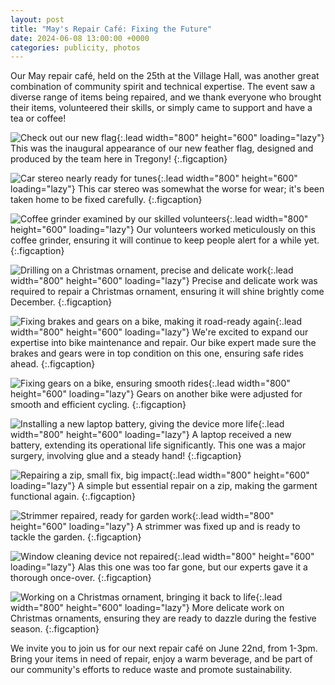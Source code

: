 ```yaml
---
layout: post
title: "May's Repair Café: Fixing the Future"
date: 2024-06-08 13:00:00 +0000
categories: publicity, photos
---
```


Our May repair café, held on the 25th at the Village Hall, was another great combination of community spirit and technical expertise. The event saw a diverse range of items being repaired, and we thank everyone who brought their items, volunteered their skills, or simply came to support and have a tea or coffee!

![Check out our new flag](/assets/mayRepairs/flagOnDisplay.jpeg){:.lead width="800" height="600" loading="lazy"}
This was the inaugural appearance of our new feather flag, designed and produced by the team here in Tregony!
{:.figcaption}


![Car stereo nearly ready for tunes](/assets/mayRepairs/carStereo.jpeg){:.lead width="800" height="600" loading="lazy"}
This car stereo was somewhat the worse for wear; it's been taken home to be fixed carefully.
{:.figcaption}

![Coffee grinder examined by our skilled volunteers](/assets/mayRepairs/coffeeGrinder.jpeg){:.lead width="800" height="600" loading="lazy"}
Our volunteers worked meticulously on this coffee grinder, ensuring it will continue to keep people alert for a while yet.
{:.figcaption}

![Drilling on a Christmas ornament, precise and delicate work](/assets/mayRepairs/drillingOnAChristmasOrnament.jpeg){:.lead width="800" height="600" loading="lazy"}
Precise and delicate work was required to repair a Christmas ornament, ensuring it will shine brightly come December.
{:.figcaption}

![Fixing brakes and gears on a bike, making it road-ready again](/assets/mayRepairs/fixingBrakesAndGearsOnABike.jpeg){:.lead width="800" height="600" loading="lazy"}
We're excited to expand our expertise into bike maintenance and repair. Our bike expert made sure the brakes and gears were in top condition on this one, ensuring safe rides ahead.
{:.figcaption}

![Fixing gears on a bike, ensuring smooth rides](/assets/mayRepairs/fixingGearsOnABike.jpeg){:.lead width="800" height="600" loading="lazy"}
Gears on another bike were adjusted for smooth and efficient cycling.
{:.figcaption}

![Installing a new laptop battery, giving the device more life](/assets/mayRepairs/installingANewLaptopBattery.jpeg){:.lead width="800" height="600" loading="lazy"}
A laptop received a new battery, extending its operational life significantly. This one was a major surgery, involving glue and a steady hand!
{:.figcaption}

![Repairing a zip, small fix, big impact](/assets/mayRepairs/repairingAZip.jpeg){:.lead width="800" height="600" loading="lazy"}
A simple but essential repair on a zip, making the garment functional again.
{:.figcaption}

![Strimmer repaired, ready for garden work](/assets/mayRepairs/strimmer.jpeg){:.lead width="800" height="600" loading="lazy"}
A strimmer was fixed up and is ready to tackle the garden.
{:.figcaption}

![Window cleaning device not repaired](/assets/mayRepairs/windowCleaningDevice.jpeg){:.lead width="800" height="600" loading="lazy"}
Alas this one was too far gone, but our experts gave it a thorough once-over.
{:.figcaption}

![Working on a Christmas ornament, bringing it back to life](/assets/mayRepairs/workingOnAChristmasOrnament.jpeg){:.lead width="800" height="600" loading="lazy"}
More delicate work on Christmas ornaments, ensuring they are ready to dazzle during the festive season.
{:.figcaption}

We invite you to join us for our next repair café on June 22nd, from 1-3pm. Bring your items in need of repair, enjoy a warm beverage, and be part of our community's efforts to reduce waste and promote sustainability.
